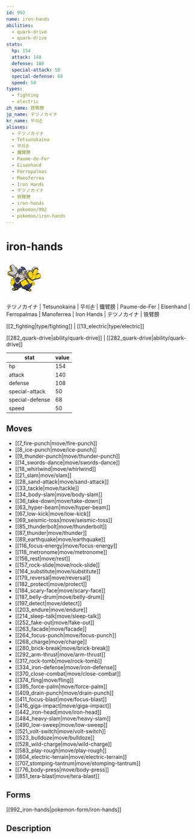 ```yaml
---
id: 992
name: iron-hands
abilities:
  - quark-drive
  - quark-drive
stats:
  hp: 154
  attack: 140
  defense: 108
  special-attack: 50
  special-defense: 68
  speed: 50
types:
  - fighting
  - electric
zh_name: 铁臂膀
jp_name: テツノカイナ
kr_name: 무쇠손
aliases:
  - テツノカイナ
  - Tetsunokaina
  - 무쇠손
  - 鐵臂膀
  - Paume-de-Fer
  - Eisenhand
  - Ferropalmas
  - Manoferrea
  - Iron Hands
  - テツノカイナ
  - 铁臂膀
  - iron-hands
  - pokemon/992
  - pokemon/iron-hands
---
```

# iron-hands

![](https://raw.githubusercontent.com/PokeAPI/sprites/master/sprites/pokemon/992.png)

テツノカイナ | Tetsunokaina | 무쇠손 | 鐵臂膀 | Paume-de-Fer | Eisenhand | Ferropalmas | Manoferrea | Iron Hands | テツノカイナ | 铁臂膀

[[2_fighting|type/fighting]] | [[13_electric|type/electric]]

[[282_quark-drive|ability/quark-drive]] | [[282_quark-drive|ability/quark-drive]]

|stat|value|
|---|---|
|hp|154|
|attack|140|
|defense|108|
|special-attack|50|
|special-defense|68|
|speed|50|


## Moves

- [[7_fire-punch|move/fire-punch]]
- [[8_ice-punch|move/ice-punch]]
- [[9_thunder-punch|move/thunder-punch]]
- [[14_swords-dance|move/swords-dance]]
- [[18_whirlwind|move/whirlwind]]
- [[21_slam|move/slam]]
- [[28_sand-attack|move/sand-attack]]
- [[33_tackle|move/tackle]]
- [[34_body-slam|move/body-slam]]
- [[36_take-down|move/take-down]]
- [[63_hyper-beam|move/hyper-beam]]
- [[67_low-kick|move/low-kick]]
- [[69_seismic-toss|move/seismic-toss]]
- [[85_thunderbolt|move/thunderbolt]]
- [[87_thunder|move/thunder]]
- [[89_earthquake|move/earthquake]]
- [[116_focus-energy|move/focus-energy]]
- [[118_metronome|move/metronome]]
- [[156_rest|move/rest]]
- [[157_rock-slide|move/rock-slide]]
- [[164_substitute|move/substitute]]
- [[179_reversal|move/reversal]]
- [[182_protect|move/protect]]
- [[184_scary-face|move/scary-face]]
- [[187_belly-drum|move/belly-drum]]
- [[197_detect|move/detect]]
- [[203_endure|move/endure]]
- [[214_sleep-talk|move/sleep-talk]]
- [[252_fake-out|move/fake-out]]
- [[263_facade|move/facade]]
- [[264_focus-punch|move/focus-punch]]
- [[268_charge|move/charge]]
- [[280_brick-break|move/brick-break]]
- [[292_arm-thrust|move/arm-thrust]]
- [[317_rock-tomb|move/rock-tomb]]
- [[334_iron-defense|move/iron-defense]]
- [[370_close-combat|move/close-combat]]
- [[374_fling|move/fling]]
- [[395_force-palm|move/force-palm]]
- [[409_drain-punch|move/drain-punch]]
- [[411_focus-blast|move/focus-blast]]
- [[416_giga-impact|move/giga-impact]]
- [[442_iron-head|move/iron-head]]
- [[484_heavy-slam|move/heavy-slam]]
- [[490_low-sweep|move/low-sweep]]
- [[521_volt-switch|move/volt-switch]]
- [[523_bulldoze|move/bulldoze]]
- [[528_wild-charge|move/wild-charge]]
- [[583_play-rough|move/play-rough]]
- [[604_electric-terrain|move/electric-terrain]]
- [[707_stomping-tantrum|move/stomping-tantrum]]
- [[776_body-press|move/body-press]]
- [[851_tera-blast|move/tera-blast]]

## Forms



[[992_iron-hands|pokemon-form/iron-hands]]

## Description



